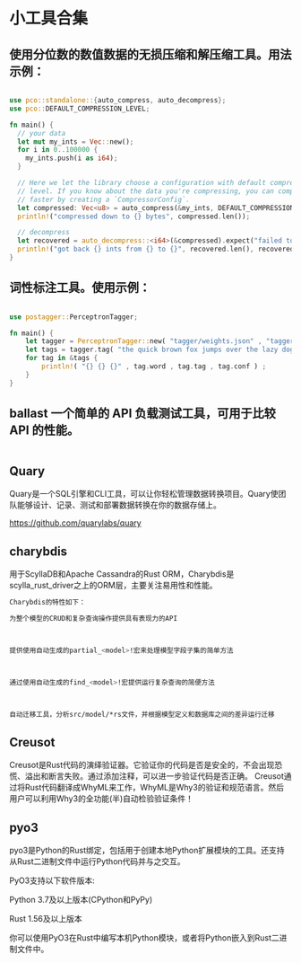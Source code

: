 # 小工具合集

## 使用分位数的数值数据的无损压缩和解压缩工具。用法示例：
```rs

use pco::standalone::{auto_compress, auto_decompress};
use pco::DEFAULT_COMPRESSION_LEVEL;

fn main() {
  // your data
  let mut my_ints = Vec::new();
  for i in 0..100000 {
    my_ints.push(i as i64);
  }

  // Here we let the library choose a configuration with default compression
  // level. If you know about the data you're compressing, you can compress
  // faster by creating a `CompressorConfig`.
  let compressed: Vec<u8> = auto_compress(&my_ints, DEFAULT_COMPRESSION_LEVEL);
  println!("compressed down to {} bytes", compressed.len());

  // decompress
  let recovered = auto_decompress::<i64>(&compressed).expect("failed to decompress");
  println!("got back {} ints from {} to {}", recovered.len(), recovered[0], recovered.last().unwrap());
}
```

## 词性标注工具。使用示例：
```rs

use postagger::PerceptronTagger;

fn main() {
    let tagger = PerceptronTagger::new( "tagger/weights.json" , "tagger/classes.txt" , "tagger/tags.json" )  ; 
    let tags = tagger.tag( "the quick brown fox jumps over the lazy dog" ) ;
    for tag in &tags {
        println!( "{} {} {}" , tag.word , tag.tag , tag.conf ) ; 
    }
}
```



## ballast 一个简单的 API 负载测试工具，可用于比较 API 的性能。

```rs

```


## Quary

Quary是一个SQL引擎和CLI工具，可以让你轻松管理数据转换项目。Quary使团队能够设计、记录、测试和部署数据转换在你的数据存储上。

https://github.com/quarylabs/quary


## charybdis
用于ScyllaDB和Apache Cassandra的Rust ORM，Charybdis是scylla_rust_driver之上的ORM层，主要关注易用性和性能。
```sh
Charybdis的特性如下：

为整个模型的CRUD和复杂查询操作提供具有表现力的API



提供使用自动生成的partial_<model>!宏来处理模型字段子集的简单方法



通过使用自动生成的find_<model>!宏提供运行复杂查询的简便方法



自动迁移工具，分析src/model/*rs文件，并根据模型定义和数据库之间的差异运行迁移
```

## Creusot
Creusot是Rust代码的演绎验证器。它验证你的代码是否是安全的，不会出现恐慌、溢出和断言失败。通过添加注释，可以进一步验证代码是否正确。
Creusot通过将Rust代码翻译成WhyML来工作，WhyML是Why3的验证和规范语言。然后用户可以利用Why3的全功能(半)自动检验验证条件！

## pyo3

pyo3是Python的Rust绑定，包括用于创建本地Python扩展模块的工具。还支持从Rust二进制文件中运行Python代码并与之交互。

PyO3支持以下软件版本:

Python 3.7及以上版本(CPython和PyPy)



Rust 1.56及以上版本



你可以使用PyO3在Rust中编写本机Python模块，或者将Python嵌入到Rust二进制文件中。